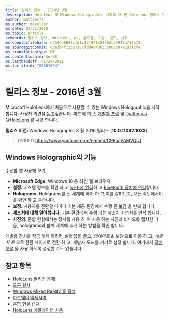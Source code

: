 ```yaml
---
title: 릴리스 정보 - 2016년 3월
description: Hololens 및 Windows Holographic 시작에 대 한 HoloLens 릴리스 정보를 최신 상태로 유지 합니다.
author: mattzmsft
ms.author: mazeller
ms.date: 03/21/2018
ms.topic: article
keywords: 릴리스 정보, HoloLens, os, 플랫폼, 기능, 빌드, 시작
ms.openlocfilehash: d254cd668fc1d1c12f941c84e02c53945a716a73
ms.sourcegitcommit: d3a3b4f13b3728cfdd4d43035c806c0791d3f2fe
ms.translationtype: MT
ms.contentlocale: ko-KR
ms.lasthandoff: 01/20/2021
ms.locfileid: "98581594"
---
```

# <a name="release-notes---march-2016"></a>릴리스 정보 - 2016년 3월

Microsoft HoloLens에서 처음으로 사용할 수 있는 Windows Holographic을 시작 합니다. 사용자 의견을 [듣고](/windows/mixed-reality/give-us-feedback)싶습니다. 피드백 허브, [개발자 포럼](https://forums.hololens.com) 및 [Twitter via @HoloLens ](https://twitter.com/hololens)를 사용 합니다.

**릴리스 버전:** Windows Holographic 3 월 2016 릴리스 (**10.0.11082.1033**)

>[!VIDEO https://www.youtube.com/embed/C98qaPAMVQU]

## <a name="whats-in-windows-holographic"></a>Windows Holographic의 기능

수신함 앱 사용해 보기
* **Microsoft Edge.** Windows 10 용 최신 웹 브라우저.
* **설정.** 시스템 정보를 확인 하 고 [wi-fi에 연결](/windows/mixed-reality/connecting-to-wi-fi-on-hololens)하 고 [Bluetooth 장치에 연결](/windows/mixed-reality/discover/hardware-accessories)합니다.
* **Holograms.** Holograms를 전 세계에 배치 하 고,이를 살펴보고, 모든 각도에서이를 확인 하 고 듣습니다.
* **보정.** 사용자를 전환할 때마다 기본 제공 환경에서 수행 된 [보정](/windows/mixed-reality/calibration) 을 반복 합니다.
* **제스처에 대해 알아봅니다.** 기본 환경에서 수행 되는 제스처 자습서를 반복 합니다.
* **사진의.** 혼합 현실에서는 장치를 사용 하 여 사용 하는 사진과 비디오를 캡처한 다음, holograms와 함께 세계에 추가 하는 방법을 확인 합니다.

개발용 장치를 잠금 해제 하려면 *설정* 앱을 열고, *업데이트 & 보안* 으로 이동 하 고, *개발자 용* 으로 전환 페이지로 전환 하 고, 개발자 모드를 켜기로 설정 합니다. 여기에서 [장치 포털](/windows/mixed-reality/develop/platform-capabilities-and-apis/using-the-windows-device-portal) 을 사용 하도록 설정할 수도 있습니다.

## <a name="see-also"></a>참고 항목
* [HoloLens 알려진 문제](/windows/mixed-reality/hololens-known-issues)
* [도구 설치](/windows/mixed-reality/develop/install-the-tools)
* [Windows Mixed Reality 홈 탐색](/windows/mixed-reality/discover/navigating-the-windows-mixed-reality-home)
* [하드웨어 액세서리](/windows/mixed-reality/discover/hardware-accessories)
* [혼합 현실 캡처](/windows/mixed-reality/mixed-reality-capture)
* [HoloLens 에뮬레이터 사용](/windows/mixed-reality/develop/platform-capabilities-and-apis/using-the-hololens-emulator)